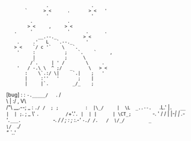                    .                .         
           `      > <      .       > <   '    
                   '                '         
             .             .                  
            > <     ,     > <                 
       .     '             '      .      .    
                __.--._          > <          
        .     .'   L   `.--._     '           
       > <    `/ c '`    \   `.               
        '     :           ;    `.    `     ,  
              |           ;      \            
             /`.     | ' /        \     .     
        '   / -.\ \  ^ ;/   _      \   > <    
           :    \`.:/ \|     `.|    ;   '     
           |     :''   '       ;    |         
           |     |`.         _/_    ;         
[bug]      :     :  `-._____/   `. /          
            \    |         :/ ,   V\          
  /"\   __.--; _ :         `./ /  ; ;         
 :  |\_/     |  \L  _..--.   `.L.'  |`.   __  
 |  | ;`.    ; _ \\'      `.          /`+'.'`.
 |  | |      | \CT_;        `-.      ' / /   |
 |-_| |   .-'`.___.            `-.    / /    ;
 :  ; :.-'                        `-./ /.   / 
  \/_/         _                     \/  `./  
   "                                  `._.'   

